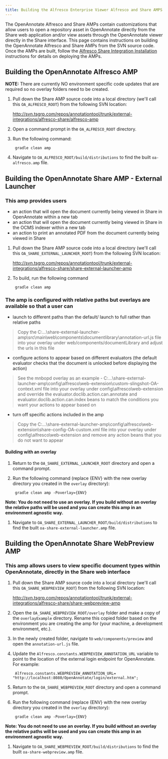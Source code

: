 ```yaml
---
title: Building the Alfresco Enterprise Viewer Alfresco and Share AMPS
---
```


The OpenAnnotate Alfresco and Share AMPs contain customizations that allow users to open a repository asset in OpenAnnotate directly from the Share web application and/or view assets through the OpenAnnotate viewer directly in the Share interface. This page contains instructions on building the OpenAnnotate Alfresco and Share AMPs from the SVN source code. Once the AMPs are built, follow the [Alfresco Share Integration Installation](https://github.com/tsgrp/OpenAnnotate/wiki/Alfresco-Share-Integration-Installation) instructions for details on deploying the AMPs.

## Building the OpenAnnotate Alfresco AMP

**NOTE:** There are currently NO environment specific code updates that are required so no overlay folders need to be created.

1. Pull down the Share AMP source code into a local directory (we'll call this `OA_ALFRESCO_ROOT`) from the following SVN location:

    <http://svn.tsgrp.com/repos/annotationtool/trunk/external-integrations/alfresco-share/alfresco-amp>

1. Open a command prompt in the `OA_ALFRESCO_ROOT` directory.

1. Run the following command:

        gradle clean amp

1. Navigate to `OA_ALFRESCO_ROOT/build/distributions` to find the built `oa-alfresco.amp` file.

## Building the OpenAnnotate Share AMP - External Launcher

### This amp provides users

* an action that will open the document currently being viewed in Share in OpenAnnotate within a new tab
* an action that will open the document currently being viewed in Share in the OCMS indexer within a new tab
* an action to print an annotated PDF from the document currently being viewed in Share

1. Pull down the Share AMP source code into a local directory (we'll call this `OA_SHARE_EXTERNAL_LAUNCHER_ROOT`) from the following SVN location:

    <http://svn.tsgrp.com/repos/annotationtool/trunk/external-integrations/alfresco-share/share-external-launcher-amp>

1. To build, run the following command

        gradle clean amp

### The amp is configured with relative paths but overlays are available so that a user can

* launch to different paths than the default/ launch to full rather than relative paths

> Copy the C:\...\share-external-launcher-amp\src\main\web\components\documentlibrary\annotation-url.js file into your overlay under web/components/documentLibrary and adjust the urls in this file

* configure actions to appear based on different evaluators (the default evaluator checks that the document is unlocked before displaying the action)

> See the mnbopd overlay as an example - C:\...\share-external-launcher-amp\config\alfresco\web-extension\custom-slingshot-OA-context.xml file into your overlay under config\alfresco\web-extension and override the evaluator.doclib.action.can.annotate and evaluator.doclib.action.can.index beans to match the conditions you want your actions to appear based on

* turn off specific actions included in the amp

> Copy the C:\...\share-external-launcher-amp\config\alfresco\web-extension\share-config-OA-custom.xml file into your overlay under config\alfresco\web-extension and remove any action beans that you do not want to appear

#### Building with an overlay

1. Return to the `OA_SHARE_EXTERNAL_LAUNCHER_ROOT` directory and open a command prompt.

1. Run the following command (replace {ENV} with the new overlay directory you created in the `overlay` directory):

        gradle clean amp -Poverlay={ENV}

**Note: You do not need to use an overlay. If you build without an overlay the relative paths will be used and you can create this amp in an environment agnostic way.**

1. Navigate to `OA_SHARE_EXTERNAL_LAUNCHER_ROOT/build/distributions` to find the built `oa-share-external-launcher.amp` file.

## Building the OpenAnnotate Share WebPreview AMP

### This amp allows users to view specific document types within OpenAnnotate, directly in the Share web interface

1. Pull down the Share AMP source code into a local directory (we'll call this `OA_SHARE_WEBPREVIEW_ROOT`) from the following SVN location:

    <http://svn.tsgrp.com/repos/annotationtool/trunk/external-integrations/alfresco-share/share-webpreview-amp>

1. Open the `OA_SHARE_WEBPREVIEW_ROOT/overlay` folder and make a copy of the `overlayExample` directory. Rename this copied folder based on the environment you are creating the amp for (your machine, a development environment, etc.).

1. In the newly created folder, navigate to `web/components/preview` and open the `annotation-url.js` file.

1. Update the `Alfresco.constants.WEBPREVIEW_ANNOTATION_URL` variable to point to the location of the external login endpoint for OpenAnnotate. For example:

        Alfresco.constants.WEBPREVIEW_ANNOTATION_URL= "http://localhost:8080/OpenAnnotate/login/external.htm";

1. Return to the `OA_SHARE_WEBPREVIEW_ROOT` directory and open a command prompt.

1. Run the following command (replace {ENV} with the new overlay directory you created in the `overlay` directory):

        gradle clean amp -Poverlay={ENV}

**Note: You do not need to use an overlay. If you build without an overlay the relative paths will be used and you can create this amp in an environment agnostic way.**

1. Navigate to `OA_SHARE_WEBPREVIEW_ROOT/build/distributions` to find the built `oa-share-webpreview.amp` file.
